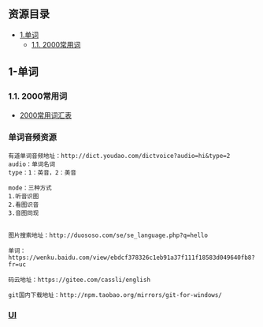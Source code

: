 ## 资源目录

- [1.单词](#1-单词)
  - [1.1. 2000常用词](#11-2000常用词)





## 1-单词
### 1.1. 2000常用词
- [2000常用词汇表](https://www.wordfrequency.info/top5000.asp)



### 单词音频资源
```
有道单词音频地址：http://dict.youdao.com/dictvoice?audio=hi&type=2
audio：单词名词
type：1：英音，2：美音

mode：三种方式
1.听音识图
2.看图识音
3.音图同现


图片搜索地址：http://duososo.com/se/se_language.php?q=hello

单词：https://wenku.baidu.com/view/ebdcf378326c1eb91a37f111f18583d049640fb8?fr=uc

码云地址：https://gitee.com/cassli/english

git国内下载地址：http://npm.taobao.org/mirrors/git-for-windows/

```

### [UI](https://material-ui.com/zh/components/lists/#simple-list)
